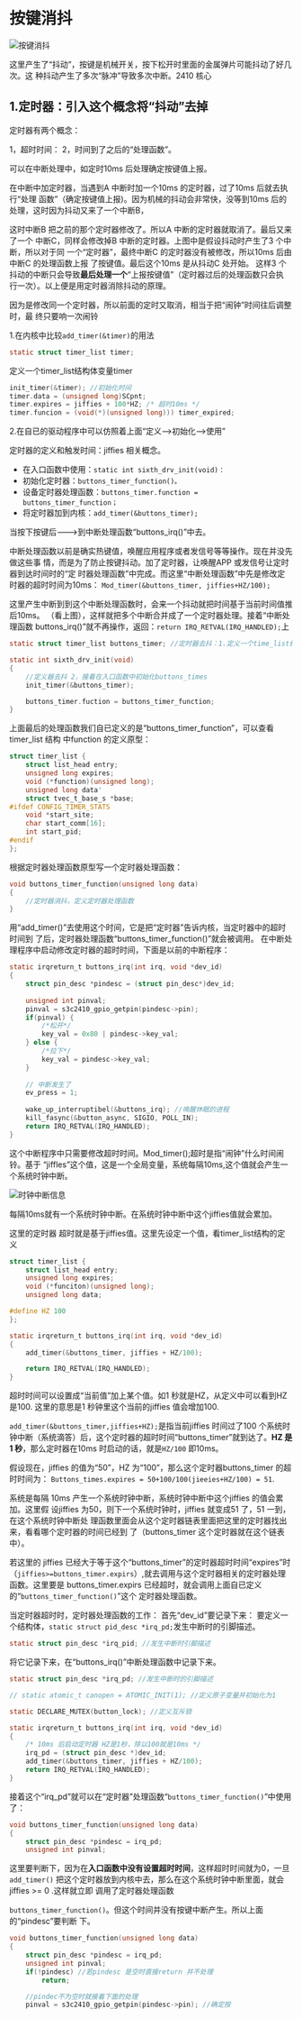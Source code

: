 # 按键消抖

![按键消抖](image/key_val.jpg)

这里产生了“抖动”，按键是机械开关，按下松开时里面的金属弹片可能抖动了好几次。这
种抖动产生了多次“脉冲”导致多次中断。2410 核心

## 1.定时器：引入这个概念将“抖动”去掉

定时器有两个概念：

1，超时时间：
2，时间到了之后的“处理函数”。

可以在中断处理中，如定时10ms 后处理确定按键值上报。

在中断中加定时器，当遇到A 中断时加一个10ms 的定时器，过了10ms 后就去执行“处理
函数”（确定按键值上报)。因为机械的抖动会非常快，没等到10ms 后的处理，这时因为抖动又来了一个中断B，

这时中断B 把之前的那个定时器修改了。所以A 中断的定时器就取消了。最后又来了一个
中断C，同样会修改掉B 中断的定时器。上图中是假设抖动时产生了3 个中断，所以对于同
一个“定时器”，最终中断C 的定时器没有被修改，所以10ms 后由中断C 的处理函数上报
了按键值。最后这个10ms 是从抖动C 处开始。
这样3 个抖动的中断只会导致**最后处理一个**“上报按键值”（定时器过后的处理函数只会执
行一次）。以上便是用定时器消除抖动的原理。

因为是修改同一个定时器，所以前面的定时又取消，相当于把“闹钟”时间往后调整时，最
终只要响一次闹铃

1.在内核中比较`add_timer(&timer)`的用法

```c
static struct timer_list timer;
```
定义一个timer_list结构体变量timer

```c
init_timer(&timer); //初始化时间
timer.data = (unsigned long)SCpnt;
timer.expires = jiffies + 100*HZ; /* 超时10ms */
timer.funcion = (void(*)(unsigned long))) timer_expired;
```

2.在自已的驱动程序中可以仿照着上面“定义-->初始化-->使用”

定时器的定义和触发时间：jiffies 相关概念。

* 在入口函数中使用：`static int sixth_drv_init(void)：`
* 初始化定时器：`buttons_timer_function()。`
* 设备定时器处理函数：`buttons_timer.function = buttons_timer_function；`
* 将定时器加到内核：`add_timer(&buttons_timer);`

当按下按键后--->到中断处理函数“buttons_irq()”中去。

中断处理函数以前是确实热键值，唤醒应用程序或者发信号等等操作。现在并没先做这些事
情，而是为了防止按键抖动。加了定时器，让唤醒APP 或发信号让定时器到达时间时的“定
时器处理函数”中完成。而这里“中断处理函数”中先是修改定时器的超时时间为10ms：
`Mod_timer(&buttons_timer, jiffies+HZ/100);`

这里产生中断到到这个中断处理函数时，会来一个抖动就把时间基于当前时间值推后10ms。
（看上图），这样就把多个中断合并成了一个定时器处理。接着“中断处理函数 buttons_irq()”就不再操作，返回：`return IRQ_RETVAL(IRQ_HANDLED);`上

```c
static struct timer_list buttons_timer; //定时器去抖：1.定义一个time_list结构的变量

static int sixth_drv_init(void)
{
	//定义器去抖 2，接着在入口函数中初始化buttons_times
	init_timer(&buttons_timer);

	buttons_timer.fuction = buttons_timer_function;
}
```
上面最后的处理函数我们自已定义的是“buttons_timer_function”，可以查看timer_list 结构
中function 的定义原型：

```c
struct timer_list {
	struct list_head entry;
	unsigned long expires;
	void (*function)(unsigned long);
	unsigned long data'
	struct tvec_t_base_s *base;
#ifdef CONFIG_TIMER_STATS
	void *start_site;
	char start_comm[16];
	int start_pid;
#endif
};
```
根据定时器处理函数原型写一个定时器处理函数：

```c
void buttons_timer_function(unsigned long data)
{
	//定时器消抖，定义定时器处理函数
}
```

用“add_timer()”去使用这个时间，它是把“定时器”告诉内核，当定时器中的超时时间到
了后，定时器处理函数“buttons_timer_function()”就会被调用。
在中断处理程序中启动修改定时器的超时时间，下面是以前的中断程序：

```c
static irqreturn_t buttons_irq(int irq, void *dev_id)
{
	struct pin_desc *pindesc = (struct pin_desc*)dev_id;
	
	unsigned int pinval;
	pinval = s3c2410_gpio_getpin(pindesc->pin);
	if(pinval) {
		/*松开*/
		key_val = 0x80 | pindesc->key_val;
	} else {
		/*拉下*/
		key_val = pindesc->key_val;
	}
	
	// 中断发生了
	ev_press = 1;
	
	wake_up_interruptibel(&buttons_irq); //唤醒休眠的进程
	kill_fasync(&button_async, SIGIO, POLL_IN);
	return IRQ_RETVAL(IRQ_HANDLED);
}
```
这个中断程序中只需要修改超时时间。Mod_timer();超时是指“闹钟”什么时间闹铃。基于
“jiffles”这个值，这是一个全局变量，系统每隔10ms,这个值就会产生一个系统时钟中断。

![时钟中断信息](image/inter_stats.jpg)

每隔10ms就有一个系统时钟中断。在系统时钟中断中这个jiffies值就会累加。

这里的定时器 超时就是基于jiffies值。这里先设定一个值，看timer_list结构的定义

```c
struct timer_list {
	struct list_head entry;
	unsigned long expires;
	void (*funciton)(unsigned long);
	unsigned long data;

#define HZ 100
};

static irqreturn_t buttons_irq(int irq, void *dev_id)
{
	add_timer(&buttons_timer, jiffies + HZ/100);

	return IRQ_RETVAL(IRQ_HANDLED);
}
```
超时时间可以设置成“当前值”加上某个值。如1 秒就是HZ，从定义中可以看到HZ 是100.
这里的意思是1 秒钟里这个当前的jiffies 值会增加100.

`add_timer(&buttons_timer,jiffies+HZ);`是指当前jiffies 时间过了100 个系统时钟中断（系统滴答）后，这个定时器的超时时间“buttons_timer”就到达了。**HZ 是1 秒**，那么定时器在10ms
时启动的话，就是`HZ/100` 即10ms。

假设现在，jiffies 的值为“50”，HZ 为“100”，那么这个定时器buttons_timer 的超时时间为：
`Buttons_times.expires = 50+100/100(jieeies+HZ/100) = 51`.

系统是每隔 10ms 产生一个系统时钟中断，系统时钟中断中这个jiffies 的值会累加。这里假
设jiffies 为50，则下一个系统时钟时，jiffies 就变成51 了，51 一到，在这个系统时钟中断处
理函数里面会从这个定时器链表里面把这里的定时器找出来，看看哪个定时器的时间已经到
了（buttons_timer 这个定时器就在这个链表中）。

若这里的 jiffies 已经大于等于这个“buttons_timer”的定时器超时时间“expires”时
（`jiffies>=buttons_timer.expirs`）,就去调用与这个定时器相关的定时器处理函数。这里要是
buttons_timer.expirs 已经超时，就会调用上面自已定义的“`buttons_timer_function()`”这个
定时器处理函数。

当定时器超时时，定时器处理函数的工作：
首先“dev_id”要记录下来：
要定义一个结构体，`static struct pid_desc *irq_pd;`发生中断时的引脚描述。

```c
static struct pin_desc *irq_pid; //发生中断时引脚描述
```
将它记录下来，在“buttons_irq()”中断处理函数中记录下来。

```c
static struct pin_desc *irq_pd; //发生中断时的引脚描述

// static atomic_t canopen = ATOMIC_INIT(1); //定义原子变量并初始化为1

static DECLARE_MUTEX(button_lock); //定义互斥锁

static irqreturn_t buttons_irq(int irq, void *dev_id)
{
	/* 10ms 后启动定时器 HZ是1秒，除以100就是10ms */
	irq_pd = (struct pin_desc *)dev_id;
	add_timer(&buttons_timer, jiffies + HZ/100);
	return IRQ_RETVAL(IRQ_HANDLED);
}
```

接着这个“irq_pd”就可以在“定时器”处理函数“`buttons_timer_function()`”中使用了：

```c
void buttons_timer_function(unsigned long data)
{	
	struct pin_desc *pindesc = irq_pd;
	unsigned int pinval;
```

这里要判断下，因为在**入口函数中没有设置超时时间**，这样超时时间就为0，一旦`add_timer()`
把这个定时器放到内核中去，那么在这个系统时钟中断里面，就会 jiffies >= 0 .这样就立即
调用了定时器处理函数

`buttons_timer_function()`。但这个时间并没有按键中断产生。所以上面的“pindesc”要判断
下。

```c
void buttons_timer_function(unsigned long data)
{	
	struct pin_desc *pindesc = irq_pd;
	unsigned int pinval;
	if(!pindesc) //若pindesc 是空时直接return 并不处理
		return;

	//pindec不为空时就接着下面的处理
	pinval = s3c2410_gpio_getpin(pindesc->pin); //确定按
```